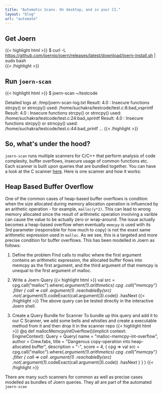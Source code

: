 ```yaml
---
title: "Automatic Scans. On desktop, and in your CI."
layout: "blog"
url: "automate"
---
```



## Get Joern

{{< highlight html >}}
$ curl -L https://github.com/joernio/joern/releases/latest/download/joern-install.sh | sudo bash	
{{< /highlight >}}

## Run ```joern-scan```
{{< highlight html >}}
$ joern-scan ~/testcode

Detailed logs at: /tmp/joern-scan-log.txt
Result: 4.0 : Insecure functions strcpy() or strncpy() used: /home/suchakra/testcode/test.c:8:bad_vsprintf
Result: 4.0 : Insecure functions strcpy() or strncpy() used: /home/suchakra/testcode/test.c:24:bad_sprintf
Result: 4.0 : Insecure functions strcpy() or strncpy() used: /home/suchakra/testcode/test.c:44:bad_printf
...
{{< /highlight >}}

## So, what's under the hood?

```joern-scan``` runs multiple scanners for C/C++ that perform analysis of code complexity, buffer overflows, insecure usage of common functions etc. Each scanner is built upon queries that are bundled together. You can have a look at the C scanner [here](https://github.com/joernio/query-database/tree/main/src/main/scala/io/joern/scanners/c). Here is one scanner and how it works:

## Heap Based Buffer Overflow

One of the common cases of heap-based buffer overflows is condition when the size allocated during memory allocation operation is influenced by an arithetic operation - for example, ```malloc(y*2)```. This can lead to wrong memory allocated since the result of arithmetic operation involving a varible can cause the value to be actually zero or wrap-around. The issue actually becomes a heap-based overflow when eventually ```memcpy``` is used with its 3rd parameter (responsible for how much to copy) is not the exaxt same arithmetic expression used in ```malloc```. As we see, this is a targeted and more precise condition for buffer overflows. This has been modelled in Joern as follows:

1. Define the problem
Find calls to malloc where the first argument contains an arithmetic expression, the allocated buffer flows into memcpy as the first argument, and the third argument of that memcpy is unequal to the first argument of malloc.

2. Write a Joern Query
{{< highlight html >}}
 val src = cpg.call("malloc").where(_.argument(1).arithmetics)
  cpg
    .call("memcpy")
    .filter { call =>
      call
        .argument(1)
        .reachableBy(src)
        .not(_.argument(1).codeExact(call.argument(3).code))
        .hasNext
{{< /highlight >}}
The above query can be tested directly in the interactive Joern shell.

3. Create a Query Bundle for Scanner
To bundle up this query and add it to our C Scanner, we add some bells and whistles and create a executable method from it and then drop it in the scanner repo
{{< highlight html >}}
@q
  def mallocMemcpyIntOverflow()(implicit context: EngineContext): Query = Query(
    name = "malloc-memcpy-int-overflow",
    author = Crew.fabs,
    title = "Dangerous copy-operation into heap-allocated buffer",
    description = "-",
    score = 4, { cpg =>
      val src = cpg.call("malloc").where(_.argument(1).arithmetics)
      cpg
        .call("memcpy")
        .filter { call =>
          call
            .argument(1)
            .reachableBy(src)
            .not(_.argument(1).codeExact(call.argument(3).code))
            .hasNext
        }
    }
  )
{{< /highlight >}}

There are many such scanners for common as well as precise cases modelled as bundles of Joern queries. They all are part of the automated ```joern-scan```
